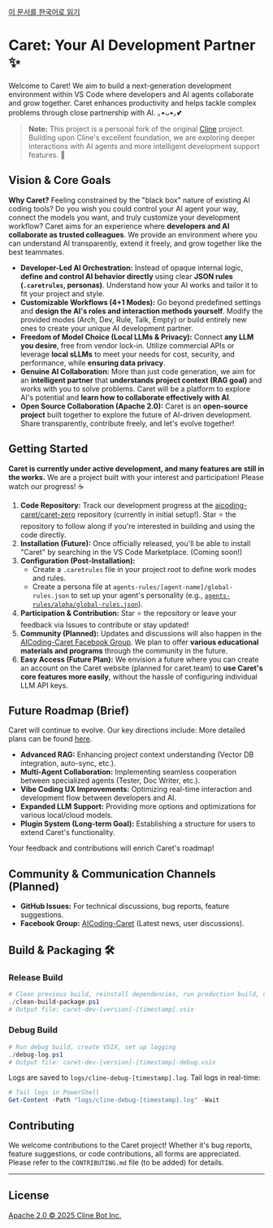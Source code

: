 [이 문서를 한국어로 읽기](./README.md)

# Caret: Your AI Development Partner ✨

Welcome to Caret! We aim to build a next-generation development environment within VS Code where developers and AI agents collaborate and grow together. Caret enhances productivity and helps tackle complex problems through close partnership with AI. ｡•ᴗ•｡💕

> **Note:** This project is a personal fork of the original [Cline](https://github.com/cline/cline) project. Building upon Cline's excellent foundation, we are exploring deeper interactions with AI agents and more intelligent development support features. 🌿

## Vision & Core Goals

**Why Caret?** Feeling constrained by the "black box" nature of existing AI coding tools? Do you wish you could control your AI agent your way, connect the models you want, and truly customize your development workflow? Caret aims for an experience where **developers and AI collaborate as trusted colleagues**. We provide an environment where you can understand AI transparently, extend it freely, and grow together like the best teammates.

*   **Developer-Led AI Orchestration:** Instead of opaque internal logic, **define and control AI behavior directly** using clear **JSON rules (`.caretrules`, personas)**. Understand how your AI works and tailor it to fit your project and style.
*   **Customizable Workflows (4+1 Modes):** Go beyond predefined settings and **design the AI's roles and interaction methods yourself**. Modify the provided modes (Arch, Dev, Rule, Talk, Empty) or build entirely new ones to create your unique AI development partner.
*   **Freedom of Model Choice (Local LLMs & Privacy):** Connect **any LLM you desire**, free from vendor lock-in. Utilize commercial APIs or leverage **local sLLMs** to meet your needs for cost, security, and performance, while **ensuring data privacy**.
*   **Genuine AI Collaboration:** More than just code generation, we aim for an **intelligent partner** that **understands project context (RAG goal)** and works with you to solve problems. Caret will be a platform to explore AI's potential and **learn how to collaborate effectively with AI**.
*   **Open Source Collaboration (Apache 2.0):** Caret is an **open-source project** built together to explore the future of AI-driven development. Share transparently, contribute freely, and let's evolve together!

## Getting Started

**Caret is currently under active development, and many features are still in the works.** We are a project built with your interest and participation! Please watch our progress! ☕

1.  **Code Repository:** Track our development progress at the [aicoding-caret/caret-zero](https://github.com/aicoding-caret/caret-zero) repository (currently in initial setup!). Star ⭐ the repository to follow along if you're interested in building and using the code directly.
2.  **Installation (Future):** Once officially released, you'll be able to install "Caret" by searching in the VS Code Marketplace. (Coming soon!)
3.  **Configuration (Post-Installation):**
    *   Create a `.caretrules` file in your project root to define work modes and rules.
    *   Create a persona file at `agents-rules/[agent-name]/global-rules.json` to set up your agent's personality (e.g., [`agents-rules/alpha/global-rules.json`](./agents-rules/alpha/global-rules.json)).
4.  **Participation & Contribution:** Star ⭐ the repository or leave your feedback via Issues to contribute or stay updated!
5.  **Community (Planned):** Updates and discussions will also happen in the [AICoding-Caret Facebook Group](https://facebook.com/groups/aicoding-caret). We plan to offer **various educational materials and programs** through the community in the future.
6.  **Easy Access (Future Plan):** We envision a future where you can create an account on the Caret website (planned for caret.team) to **use Caret's core features more easily**, without the hassle of configuring individual LLM API keys.

## Future Roadmap (Brief)

Caret will continue to evolve. Our key directions include: More detailed plans can be found [here](./caret-docs/plan/Caret%20Project%20Vision%20and%20Development%20Roadmap.md).

*   **Advanced RAG:** Enhancing project context understanding (Vector DB integration, auto-sync, etc.).
*   **Multi-Agent Collaboration:** Implementing seamless cooperation between specialized agents (Tester, Doc Writer, etc.).
*   **Vibe Coding UX Improvements:** Optimizing real-time interaction and development flow between developers and AI.
*   **Expanded LLM Support:** Providing more options and optimizations for various local/cloud models.
*   **Plugin System (Long-term Goal):** Establishing a structure for users to extend Caret's functionality.

Your feedback and contributions will enrich Caret's roadmap!

## Community & Communication Channels (Planned)
*   **GitHub Issues:** For technical discussions, bug reports, feature suggestions.
*   **Facebook Group:** [AICoding-Caret](https://facebook.com/groups/aicoding-caret) (Latest news, user discussions).

## Build & Packaging 🛠️

### Release Build

```powershell
# Clean previous build, reinstall dependencies, run production build, create VSIX
./clean-build-package.ps1
# Output file: caret-dev-[version]-[timestamp].vsix
```

### Debug Build

```powershell
# Run debug build, create VSIX, set up logging
./debug-log.ps1
# Output file: caret-dev-[version]-[timestamp]-debug.vsix
```

Logs are saved to `logs/cline-debug-[timestamp].log`. Tail logs in real-time:

```powershell
# Tail logs in PowerShell
Get-Content -Path "logs/cline-debug-[timestamp].log" -Wait
```

## Contributing

We welcome contributions to the Caret project! Whether it's bug reports, feature suggestions, or code contributions, all forms are appreciated. Please refer to the `CONTRIBUTING.md` file (to be added) for details.

---

## License

[Apache 2.0 © 2025 Cline Bot Inc.](./LICENSE) 
